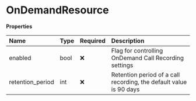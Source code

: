 # OnDemandResource

**Properties**

| Name             | Type | Required | Description                                                        |
| :--------------- | :--- | :------- | :----------------------------------------------------------------- |
| enabled          | bool | ❌       | Flag for controlling OnDemand Call Recording settings              |
| retention_period | int  | ❌       | Retention period of a call recording, the default value is 90 days |

<!-- This file was generated by liblab | https://liblab.com/ -->
